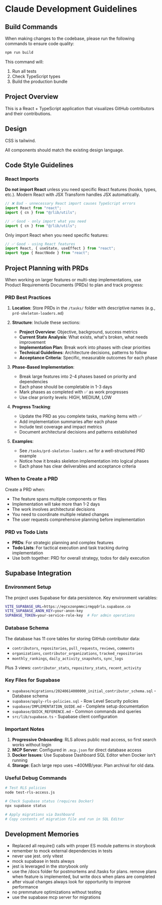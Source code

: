 # Claude Development Guidelines

## Build Commands

When making changes to the codebase, please run the following commands to ensure code quality:

```bash
npm run build
```

This command will:
1. Run all tests
2. Check TypeScript types
3. Build the production bundle

## Project Overview

This is a React + TypeScript application that visualizes GitHub contributors and their contributions.

## Design

CSS is tailwind. 

All components should match the existing design language.

## Code Style Guidelines

### React Imports

**Do not import React** unless you need specific React features (hooks, types, etc.). Modern React with JSX Transform handles JSX automatically.

```typescript
// ❌ Bad - unnecessary React import causes TypeScript errors
import React from "react";
import { cn } from "@/lib/utils";

// ✅ Good - only import what you need
import { cn } from "@/lib/utils";
```

Only import React when you need specific features:
```typescript
// ✅ Good - using React features
import React, { useState, useEffect } from "react";
import type { ReactNode } from "react";
```

## Project Planning with PRDs

When working on larger features or multi-step implementations, use Product Requirements Documents (PRDs) to plan and track progress:

### PRD Best Practices

1. **Location**: Store PRDs in the `/tasks/` folder with descriptive names (e.g., `prd-skeleton-loaders.md`)

2. **Structure**: Include these sections:
   - **Project Overview**: Objective, background, success metrics
   - **Current State Analysis**: What exists, what's broken, what needs improvement
   - **Implementation Plan**: Break work into phases with clear priorities
   - **Technical Guidelines**: Architecture decisions, patterns to follow
   - **Acceptance Criteria**: Specific, measurable outcomes for each phase

3. **Phase-Based Implementation**: 
   - Break large features into 2-4 phases based on priority and dependencies
   - Each phase should be completable in 1-3 days
   - Mark phases as completed with ✅ as work progresses
   - Use clear priority levels: HIGH, MEDIUM, LOW

4. **Progress Tracking**:
   - Update the PRD as you complete tasks, marking items with ✅
   - Add implementation summaries after each phase
   - Include test coverage and impact metrics
   - Document architectural decisions and patterns established

5. **Examples**:
   - See `/tasks/prd-skeleton-loaders.md` for a well-structured PRD example
   - Notice how it breaks skeleton implementation into logical phases
   - Each phase has clear deliverables and acceptance criteria

### When to Create a PRD

Create a PRD when:
- The feature spans multiple components or files
- Implementation will take more than 1-2 days
- The work involves architectural decisions
- You need to coordinate multiple related changes
- The user requests comprehensive planning before implementation

### PRD vs Todo Lists

- **PRDs**: For strategic planning and complex features
- **Todo Lists**: For tactical execution and task tracking during implementation
- Use both together: PRD for overall strategy, todos for daily execution

## Supabase Integration

### Environment Setup

The project uses Supabase for data persistence. Key environment variables:

```bash
VITE_SUPABASE_URL=https://egcxzonpmmcirmgqdrla.supabase.co
VITE_SUPABASE_ANON_KEY=your-anon-key
SUPABASE_TOKEN=your-service-role-key  # For admin operations
```

### Database Schema

The database has 11 core tables for storing GitHub contributor data:
- `contributors`, `repositories`, `pull_requests`, `reviews`, `comments`
- `organizations`, `contributor_organizations`, `tracked_repositories`
- `monthly_rankings`, `daily_activity_snapshots`, `sync_logs`

Plus 3 views: `contributor_stats`, `repository_stats`, `recent_activity`

### Key Files for Supabase

- `supabase/migrations/20240614000000_initial_contributor_schema.sql` - Database schema
- `supabase/apply-rls-policies.sql` - Row Level Security policies
- `supabase/IMPLEMENTATION_GUIDE.md` - Complete setup documentation
- `supabase/QUICK_REFERENCE.md` - Common commands and queries
- `src/lib/supabase.ts` - Supabase client configuration

### Important Notes

1. **Progressive Onboarding**: RLS allows public read access, so first search works without login
2. **MCP Server**: Configured in `.mcp.json` for direct database access
3. **Docker Issues**: Use Supabase Dashboard SQL Editor when Docker isn't running
4. **Storage**: Each large repo uses ~400MB/year. Plan archival for old data.

### Useful Debug Commands

```bash
# Test RLS policies
node test-rls-access.js

# Check Supabase status (requires Docker)
npx supabase status

# Apply migrations via Dashboard
# Copy contents of migration file and run in SQL Editor
```

## Development Memories

- Replaced all require() calls with proper ES module patterns in storybook
- remember to mock external dependencies in tests
- never use jest. only vitest
- mock supabase in tests always
- jest is leveraged in the storybook only
- use the /docs folder for postmortems and /tasks for plans. remove plans when feature is implemented, but write docs when plans are completed
- after visual changes always look for opportunity to improve performance
- no premmature optimizations without testing
- use the supabase mcp server for migrations